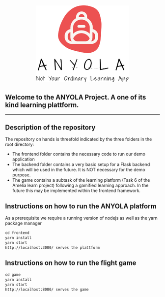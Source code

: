 <h1 align="center">
  <br>
  <img src="readme/AnyolaLogo.png" alt="logo" width="300"></a>
  <br>
</h1>
<h2>Welcome to the ANYOLA Project. A one of its kind learning plattform.</h2>

---
## Description of the repository
The repository on hands is threefold indicated by the three folders in the root directory:
- The frontend folder contains the necessary code to run our demo application
- The backend folder contains a very basic setup for a Flask backend which will be used in the future. It is NOT necessary for the demo purpose.
- The game contains a subtask of the learning platform (Task 6 of the Amelia learn project) following a gamified learning approach. In the future this may be implemented within the frontend framework.


## Instructions on how to run the ANYOLA platform
As a prerequisite we require a running version of nodejs as well as the yarn package manager
```
cd frontend
yarn install
yarn start
http://localhost:3000/ serves the plattform
```
## Instructions on how to run the flight game
```
cd game
yarn install 
yarn start
http://localhost:8080/ serves the game
```